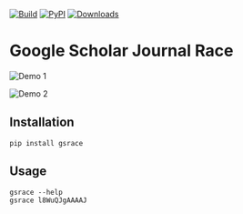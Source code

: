 [![Build](https://img.shields.io/github/actions/workflow/status/faridrashidi/google-scholar-journal-race/ci.yml?branch=main&label=build&logo=githubactions&logoColor=FFFFFF&style=flat-square)](https://github.com/faridrashidi/google-scholar-journal-race/actions?query=workflow%3ACI)
[![PyPI](https://img.shields.io/pypi/v/gsrace?logo=PyPi&logoColor=FFFFFF&style=flat-square&color=orange)](https://pypi.org/project/gsrace)
[![Downloads](https://img.shields.io/badge/dynamic/json?logo=PyPi&logoColor=FFFFFF&style=flat-square&color=blue&label=downloads&query=%24.total_downloads&url=https%3A%2F%2Fapi.pepy.tech%2Fapi%2Fprojects%2Fgsrace)](https://pepy.tech/project/gsrace)

# Google Scholar Journal Race

![Demo 1](https://user-images.githubusercontent.com/2772503/151423387-cc2c20a2-e8ce-4613-8ed4-82b5a6ffdaac.gif)

![Demo 2](https://user-images.githubusercontent.com/2772503/151365715-795e3598-457f-4570-a213-d402a85f2aec.gif)

## Installation

```
pip install gsrace
```

## Usage

```
gsrace --help
gsrace l8WuQJgAAAAJ
```
